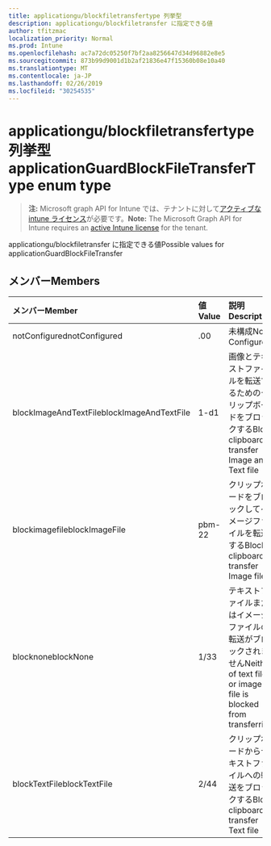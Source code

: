 ```yaml
---
title: applicationgu/blockfiletransfertype 列挙型
description: applicationgu/blockfiletransfer に指定できる値
author: tfitzmac
localization_priority: Normal
ms.prod: Intune
ms.openlocfilehash: ac7a72dc05250f7bf2aa8256647d34d96882e8e5
ms.sourcegitcommit: 873b99d9001d1b2af21836e47f15360b08e10a40
ms.translationtype: MT
ms.contentlocale: ja-JP
ms.lasthandoff: 02/26/2019
ms.locfileid: "30254535"
---
```

# <a name="applicationguardblockfiletransfertype-enum-type"></a><span data-ttu-id="d7266-103">applicationgu/blockfiletransfertype 列挙型</span><span class="sxs-lookup"><span data-stu-id="d7266-103">applicationGuardBlockFileTransferType enum type</span></span>

> <span data-ttu-id="d7266-104">**注:** Microsoft graph API for Intune では、テナントに対して[アクティブな intune ライセンス](https://go.microsoft.com/fwlink/?linkid=839381)が必要です。</span><span class="sxs-lookup"><span data-stu-id="d7266-104">**Note:** The Microsoft Graph API for Intune requires an [active Intune license](https://go.microsoft.com/fwlink/?linkid=839381) for the tenant.</span></span>

<span data-ttu-id="d7266-105">applicationgu/blockfiletransfer に指定できる値</span><span class="sxs-lookup"><span data-stu-id="d7266-105">Possible values for applicationGuardBlockFileTransfer</span></span>

## <a name="members"></a><span data-ttu-id="d7266-106">メンバー</span><span class="sxs-lookup"><span data-stu-id="d7266-106">Members</span></span>
|<span data-ttu-id="d7266-107">メンバー</span><span class="sxs-lookup"><span data-stu-id="d7266-107">Member</span></span>|<span data-ttu-id="d7266-108">値</span><span class="sxs-lookup"><span data-stu-id="d7266-108">Value</span></span>|<span data-ttu-id="d7266-109">説明</span><span class="sxs-lookup"><span data-stu-id="d7266-109">Description</span></span>|
|:---|:---|:---|
|<span data-ttu-id="d7266-110">notConfigured</span><span class="sxs-lookup"><span data-stu-id="d7266-110">notConfigured</span></span>|<span data-ttu-id="d7266-111">.0</span><span class="sxs-lookup"><span data-stu-id="d7266-111">0</span></span>|<span data-ttu-id="d7266-112">未構成</span><span class="sxs-lookup"><span data-stu-id="d7266-112">Not Configured</span></span>|
|<span data-ttu-id="d7266-113">blockImageAndTextFile</span><span class="sxs-lookup"><span data-stu-id="d7266-113">blockImageAndTextFile</span></span>|<span data-ttu-id="d7266-114">1-d</span><span class="sxs-lookup"><span data-stu-id="d7266-114">1</span></span>|<span data-ttu-id="d7266-115">画像とテキストファイルを転送するためのクリップボードをブロックする</span><span class="sxs-lookup"><span data-stu-id="d7266-115">Block clipboard to transfer Image and Text file</span></span>|
|<span data-ttu-id="d7266-116">blockimagefile</span><span class="sxs-lookup"><span data-stu-id="d7266-116">blockImageFile</span></span>|<span data-ttu-id="d7266-117">pbm-2</span><span class="sxs-lookup"><span data-stu-id="d7266-117">2</span></span>|<span data-ttu-id="d7266-118">クリップボードをブロックしてイメージファイルを転送する</span><span class="sxs-lookup"><span data-stu-id="d7266-118">Block clipboard to transfer Image file</span></span>|
|<span data-ttu-id="d7266-119">blocknone</span><span class="sxs-lookup"><span data-stu-id="d7266-119">blockNone</span></span>|<span data-ttu-id="d7266-120">1/3</span><span class="sxs-lookup"><span data-stu-id="d7266-120">3</span></span>|<span data-ttu-id="d7266-121">テキストファイルまたはイメージファイルの転送がブロックされません</span><span class="sxs-lookup"><span data-stu-id="d7266-121">Neither of text file or image file is blocked from transferring</span></span>|
|<span data-ttu-id="d7266-122">blockTextFile</span><span class="sxs-lookup"><span data-stu-id="d7266-122">blockTextFile</span></span>|<span data-ttu-id="d7266-123">2/4</span><span class="sxs-lookup"><span data-stu-id="d7266-123">4</span></span>|<span data-ttu-id="d7266-124">クリップボードからテキストファイルへの転送をブロックする</span><span class="sxs-lookup"><span data-stu-id="d7266-124">Block clipboard to transfer Text file</span></span>|



